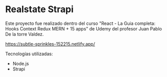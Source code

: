 # Realstate Strapi

Este proyecto fue realizado dentro del curso "React - La Guia completa: Hooks Context Redux MERN + 15 apps" de Udemy del profesor Juan Pablo De la torre Valdez.

https://subtle-sprinkles-152215.netlify.app/

Tecnologías utilizadas:

- Node.js
- Strapi

